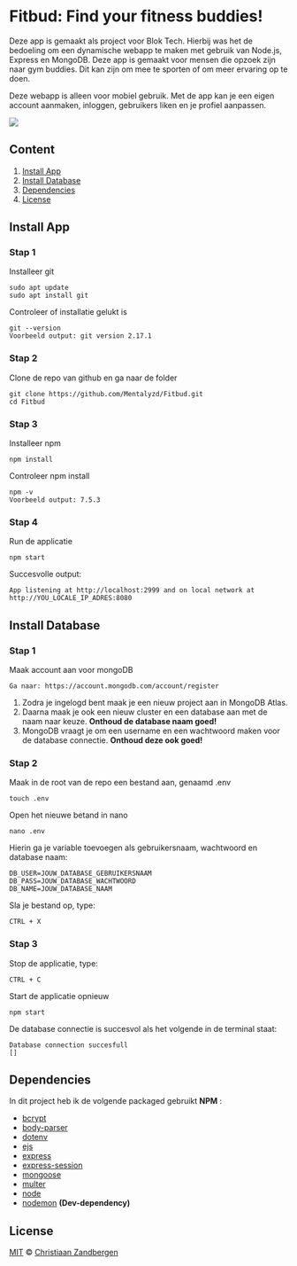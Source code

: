 # Fitbud: Find your fitness buddies!
Deze app is gemaakt als project voor Blok Tech. Hierbij was het de bedoeling om een dynamische webapp te maken met gebruik van Node.js, Express en MongoDB. Deze app is gemaakt voor mensen die opzoek zijn naar gym buddies. Dit kan zijn om mee te sporten of om meer ervaring op te doen.

Deze webapp is alleen voor mobiel gebruik. Met de app kan je een eigen account aanmaken, inloggen, gebruikers liken en je profiel aanpassen.

![](https://user-images.githubusercontent.com/32453774/110257911-455ab700-7fa0-11eb-9082-cf1aadaf2e96.jpg)

## Content
1. [Install App](#install-app)
2. [Install Database](#install-database)
3. [Dependencies](#dependencies)
4. [License](#license)


## Install App
### Stap 1
Installeer git
```
sudo apt update
sudo apt install git
```
Controleer of installatie gelukt is
```
git --version
Voorbeeld output: git version 2.17.1
```


### Stap 2
Clone de repo van github en ga naar de folder
```
git clone https://github.com/Mentalyzd/Fitbud.git
cd Fitbud
```


### Stap 3
Installeer npm
```
npm install
```
Controleer npm install
```
npm -v
Voorbeeld output: 7.5.3
```


### Stap 4
Run de applicatie
```
npm start
```
Succesvolle output:
```
App listening at http://localhost:2999 and on local network at http://YOU_LOCALE_IP_ADRES:8080
```

## Install Database
### Stap 1
Maak account aan voor mongoDB
```
Ga naar: https://account.mongodb.com/account/register
```
1. Zodra je ingelogd bent maak je een nieuw project aan in MongoDB Atlas.
2. Daarna maak je ook een nieuw cluster en een database aan met de naam naar keuze. **Onthoud de database naam goed!**
3. MongoDB vraagt je om een username en een wachtwoord maken voor de database connectie. **Onthoud deze ook goed!**



### Stap 2
Maak in de root van de repo een bestand aan, genaamd .env
```
touch .env
```

Open het nieuwe betand in nano
```
nano .env
```
Hierin ga je variable toevoegen als gebruikersnaam, wachtwoord en database naam:
```
DB_USER=JOUW_DATABASE_GEBRUIKERSNAAM
DB_PASS=JOUW_DATABASE_WACHTWOORD
DB_NAME=JOUW_DATABASE_NAAM
```
Sla je bestand op, type:
```
CTRL + X
```


### Stap 3
Stop de applicatie, type:
```
CTRL + C
```
Start de applicatie opnieuw
```
npm start
```
De database connectie is succesvol als het volgende in de terminal staat:
```
Database connection succesfull
[]
```

## Dependencies
In dit project heb ik de volgende packaged gebruikt **NPM** : 
* [bcrypt](https://www.npmjs.com/package/bcrypt)
* [body-parser](https://www.npmjs.com/package/body-parser-json)
* [dotenv](https://www.npmjs.com/package/dotenv)
* [ejs](https://www.npmjs.com/package/ejs)
* [express](https://www.npmjs.com/package/express)
* [express-session](https://www.npmjs.com/package/express-session)
* [mongoose](https://www.npmjs.com/package/mongoose)
* [multer](https://www.npmjs.com/package/multer)
* [node](https://www.npmjs.com/package/node)
* [nodemon](https://www.npmjs.com/package/nodemon) **(Dev-dependency)**

## License
[MIT](https://github.com/Mentalyzd/Fitbud/blob/main/LICENSE) © [Christiaan Zandbergen](https://github.com/Mentalyzd)

